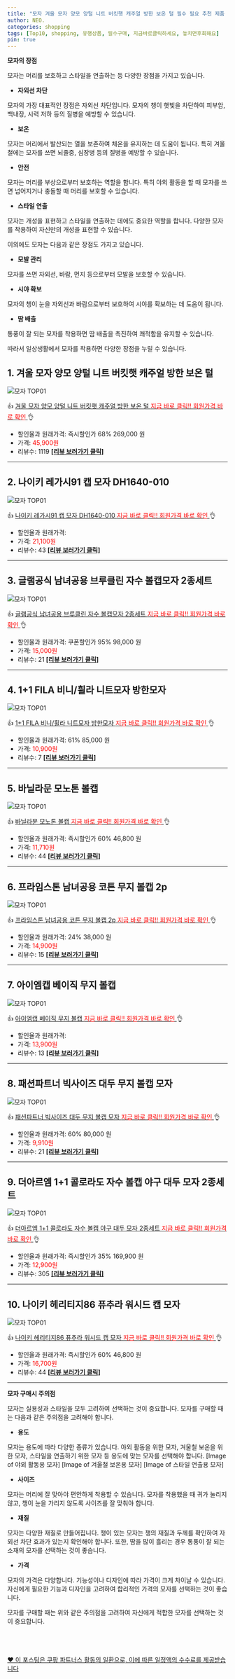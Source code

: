 ```yaml
---
title: "모자 겨울 모자 양모 양털 니트 버킷햇 캐주얼 방한 보온 털 필수 필요 추천 제품 비교 최저 가격 비교 장점 구매 후기 구매평"
author: NEO.
categories: shopping
tags: [Top10, shopping, 유행상품, 필수구매, 지금바로클릭하세요, 놓치면후회해요]
pin: true
---
```

**모자의 장점**

모자는 머리를 보호하고 스타일을 연출하는 등 다양한 장점을 가지고 있습니다.

* **자외선 차단**

모자의 가장 대표적인 장점은 자외선 차단입니다. 모자의 챙이 햇빛을 차단하여 피부암, 백내장, 시력 저하 등의 질병을 예방할 수 있습니다.

* **보온**

모자는 머리에서 발산되는 열을 보존하여 체온을 유지하는 데 도움이 됩니다. 특히 겨울철에는 모자를 쓰면 뇌졸중, 심장병 등의 질병을 예방할 수 있습니다.

* **안전**

모자는 머리를 부상으로부터 보호하는 역할을 합니다. 특히 야외 활동을 할 때 모자를 쓰면 넘어지거나 충돌할 때 머리를 보호할 수 있습니다.

* **스타일 연출**

모자는 개성을 표현하고 스타일을 연출하는 데에도 중요한 역할을 합니다. 다양한 모자를 착용하여 자신만의 개성을 표현할 수 있습니다.

이외에도 모자는 다음과 같은 장점도 가지고 있습니다.

* **모발 관리**

모자를 쓰면 자외선, 바람, 먼지 등으로부터 모발을 보호할 수 있습니다.

* **시야 확보**

모자의 챙이 눈을 자외선과 바람으로부터 보호하여 시야를 확보하는 데 도움이 됩니다.

* **땀 배출**

통풍이 잘 되는 모자를 착용하면 땀 배출을 촉진하여 쾌적함을 유지할 수 있습니다.

따라서 일상생활에서 모자를 착용하면 다양한 장점을 누릴 수 있습니다.

   

## 1. 겨울 모자 양모 양털 니트 버킷햇 캐주얼 방한 보온 털

![모자 TOP01](https://thumbnail10.coupangcdn.com/thumbnails/remote/490x490ex/image/vendor_inventory/9a08/0d01e834615036a04b1469054dac54f942ee867ffe64af5ae9227f938193.jpg)


👍 [겨울 모자 양모 양털 니트 버킷햇 캐주얼 방한 보온 털 <font color=red> 지금 바로 클릭!! 회원가격 바로 확인 </font> ](https://link.coupang.com/re/AFFSDP?lptag=AF3617701&subid=GithubCoopas&pageKey=7739959319&traceid=V0-153&itemId=20821350659&vendorItemId=87889851439) 👌 


- 할인율과 원래가격: 즉시할인가 68%  269,000   원
- 가격: <span style='color:red'>45,900원</span>
- 리뷰수: 1119  [**[리뷰 보러가기 클릭]**](https://link.coupang.com/re/AFFSDP?lptag=AF3617701&subid=GithubCoopas&pageKey=7739959319&traceid=V0-153&itemId=20821350659&vendorItemId=87889851439)

---


   

## 2. 나이키 레가시91 캡 모자 DH1640-010

![모자 TOP01](https://thumbnail8.coupangcdn.com/thumbnails/remote/490x490ex/image/rs_quotation_api/7bupnzrz/2464d06f21e3426e94f6f440c1ac89dd.jpg)


👍 [나이키 레가시91 캡 모자 DH1640-010 <font color=red> 지금 바로 클릭!! 회원가격 바로 확인 </font> ](https://link.coupang.com/re/AFFSDP?lptag=AF3617701&subid=GithubCoopas&pageKey=7124587189&traceid=V0-153&itemId=17846695801&vendorItemId=85010193212) 👌 


- 할인율과 원래가격: 
- 가격: <span style='color:red'>21,100원</span>
- 리뷰수: 43  [**[리뷰 보러가기 클릭]**](https://link.coupang.com/re/AFFSDP?lptag=AF3617701&subid=GithubCoopas&pageKey=7124587189&traceid=V0-153&itemId=17846695801&vendorItemId=85010193212)

---


   

## 3. 글램공식 남녀공용 브루클린 자수 볼캡모자 2종세트

![모자 TOP01](https://thumbnail8.coupangcdn.com/thumbnails/remote/490x490ex/image/vendor_inventory/85eb/a6ab4031e889bb6a88592ff73b0f12f7dde1e98ad0e2a74416ca576f9935.JPG)


👍 [글램공식 남녀공용 브루클린 자수 볼캡모자 2종세트 <font color=red> 지금 바로 클릭!! 회원가격 바로 확인 </font> ](https://link.coupang.com/re/AFFSDP?lptag=AF3617701&subid=GithubCoopas&pageKey=6844662582&traceid=V0-153&itemId=16286145634&vendorItemId=83496435208) 👌 


- 할인율과 원래가격: 쿠폰할인가 95%  98,000   원
- 가격: <span style='color:red'>15,000원</span>
- 리뷰수: 21  [**[리뷰 보러가기 클릭]**](https://link.coupang.com/re/AFFSDP?lptag=AF3617701&subid=GithubCoopas&pageKey=6844662582&traceid=V0-153&itemId=16286145634&vendorItemId=83496435208)

---


   

## 4. 1+1 FILA 비니/휠라 니트모자 방한모자

![모자 TOP01](https://thumbnail7.coupangcdn.com/thumbnails/remote/490x490ex/image/vendor_inventory/f2a7/21d9f4b2498839c67f75c78c9db1044e27d6f0ac7f6ccbea25d111e9b78e.jpg)


👍 [1+1 FILA 비니/휠라 니트모자 방한모자 <font color=red> 지금 바로 클릭!! 회원가격 바로 확인 </font> ](https://link.coupang.com/re/AFFSDP?lptag=AF3617701&subid=GithubCoopas&pageKey=6169153548&traceid=V0-153&itemId=12029568837&vendorItemId=79301848040) 👌 


- 할인율과 원래가격: 61%  85,000   원
- 가격: <span style='color:red'>10,900원</span>
- 리뷰수: 7  [**[리뷰 보러가기 클릭]**](https://link.coupang.com/re/AFFSDP?lptag=AF3617701&subid=GithubCoopas&pageKey=6169153548&traceid=V0-153&itemId=12029568837&vendorItemId=79301848040)

---


   

## 5. 바닐라문 모노톤 볼캡

![모자 TOP01](https://thumbnail8.coupangcdn.com/thumbnails/remote/490x490ex/image/retail/images/5474824712781210-c9e4d924-663b-4296-a128-82ad54b45d0a.jpg)


👍 [바닐라문 모노톤 볼캡 <font color=red> 지금 바로 클릭!! 회원가격 바로 확인 </font> ](https://link.coupang.com/re/AFFSDP?lptag=AF3617701&subid=GithubCoopas&pageKey=6342757958&traceid=V0-153&itemId=13313981810&vendorItemId=80570204205) 👌 


- 할인율과 원래가격: 즉시할인가 60%  46,800   원
- 가격: <span style='color:red'>11,710원</span>
- 리뷰수: 44  [**[리뷰 보러가기 클릭]**](https://link.coupang.com/re/AFFSDP?lptag=AF3617701&subid=GithubCoopas&pageKey=6342757958&traceid=V0-153&itemId=13313981810&vendorItemId=80570204205)

---


   

## 6. 프라임스톤 남녀공용 코튼 무지 볼캡 2p

![모자 TOP01](https://thumbnail9.coupangcdn.com/thumbnails/remote/490x490ex/image/vendor_inventory/3c46/27d2fac57f9ba4d28861c5b3e1aee4cf34eeb25d562da3808cc34053ff34.png)


👍 [프라임스톤 남녀공용 코튼 무지 볼캡 2p <font color=red> 지금 바로 클릭!! 회원가격 바로 확인 </font> ](https://link.coupang.com/re/AFFSDP?lptag=AF3617701&subid=GithubCoopas&pageKey=6674225392&traceid=V0-153&itemId=15366081317&vendorItemId=82733492827) 👌 


- 할인율과 원래가격: 24%  38,000   원
- 가격: <span style='color:red'>14,900원</span>
- 리뷰수: 15  [**[리뷰 보러가기 클릭]**](https://link.coupang.com/re/AFFSDP?lptag=AF3617701&subid=GithubCoopas&pageKey=6674225392&traceid=V0-153&itemId=15366081317&vendorItemId=82733492827)

---


   

## 7. 아이엠캡 베이직 무지 볼캡

![모자 TOP01](https://thumbnail8.coupangcdn.com/thumbnails/remote/490x490ex/image/retail/images/125995609985632-248070ff-47ab-47a9-aa5f-43cd2133f43b.jpg)


👍 [아이엠캡 베이직 무지 볼캡 <font color=red> 지금 바로 클릭!! 회원가격 바로 확인 </font> ](https://link.coupang.com/re/AFFSDP?lptag=AF3617701&subid=GithubCoopas&pageKey=12592449&traceid=V0-153&itemId=53423853&vendorItemId=3594408924) 👌 


- 할인율과 원래가격: 
- 가격: <span style='color:red'>13,900원</span>
- 리뷰수: 13  [**[리뷰 보러가기 클릭]**](https://link.coupang.com/re/AFFSDP?lptag=AF3617701&subid=GithubCoopas&pageKey=12592449&traceid=V0-153&itemId=53423853&vendorItemId=3594408924)

---


   

## 8. 패션파트너 빅사이즈 대두 무지 볼캡 모자

![모자 TOP01](https://thumbnail7.coupangcdn.com/thumbnails/remote/490x490ex/image/vendor_inventory/375a/08dc68881f884c095b43adf1fd17f05c0fb1bf62ffbde3bfe8b39c0939e5.jpg)


👍 [패션파트너 빅사이즈 대두 무지 볼캡 모자 <font color=red> 지금 바로 클릭!! 회원가격 바로 확인 </font> ](https://link.coupang.com/re/AFFSDP?lptag=AF3617701&subid=GithubCoopas&pageKey=6726960137&traceid=V0-153&itemId=15661763057&vendorItemId=83843265925) 👌 


- 할인율과 원래가격: 60%  80,000   원
- 가격: <span style='color:red'>9,910원</span>
- 리뷰수: 21  [**[리뷰 보러가기 클릭]**](https://link.coupang.com/re/AFFSDP?lptag=AF3617701&subid=GithubCoopas&pageKey=6726960137&traceid=V0-153&itemId=15661763057&vendorItemId=83843265925)

---


   

## 9. 더아르엠 1+1 콜로라도 자수 볼캡 야구 대두 모자 2종세트

![모자 TOP01](https://thumbnail10.coupangcdn.com/thumbnails/remote/490x490ex/image/vendor_inventory/960d/3f59409899d7489ec7a5395280cb547318d30309eccf839dd14baff3707d.jpg)


👍 [더아르엠 1+1 콜로라도 자수 볼캡 야구 대두 모자 2종세트 <font color=red> 지금 바로 클릭!! 회원가격 바로 확인 </font> ](https://link.coupang.com/re/AFFSDP?lptag=AF3617701&subid=GithubCoopas&pageKey=7434042301&traceid=V0-153&itemId=19315402344&vendorItemId=86785430766) 👌 


- 할인율과 원래가격: 즉시할인가 35%  169,900   원
- 가격: <span style='color:red'>12,900원</span>
- 리뷰수: 305  [**[리뷰 보러가기 클릭]**](https://link.coupang.com/re/AFFSDP?lptag=AF3617701&subid=GithubCoopas&pageKey=7434042301&traceid=V0-153&itemId=19315402344&vendorItemId=86785430766)

---


   

## 10. 나이키 헤리티지86 퓨추라 워시드 캡 모자

![모자 TOP01](https://thumbnail9.coupangcdn.com/thumbnails/remote/490x490ex/image/vendor_inventory/fbc6/be8f3bc9384c96dc810429b9e883b9aaf8037ad28700a73a90ad609b8d4d.jpg)


👍 [나이키 헤리티지86 퓨추라 워시드 캡 모자 <font color=red> 지금 바로 클릭!! 회원가격 바로 확인 </font> ](https://link.coupang.com/re/AFFSDP?lptag=AF3617701&subid=GithubCoopas&pageKey=7427539682&traceid=V0-153&itemId=19283398759&vendorItemId=87515378347) 👌 


- 할인율과 원래가격: 즉시할인가 60%  46,800   원
- 가격: <span style='color:red'>16,700원</span>
- 리뷰수: 44  [**[리뷰 보러가기 클릭]**](https://link.coupang.com/re/AFFSDP?lptag=AF3617701&subid=GithubCoopas&pageKey=7427539682&traceid=V0-153&itemId=19283398759&vendorItemId=87515378347)

---
**모자 구매시 주의점**

모자는 실용성과 스타일을 모두 고려하여 선택하는 것이 중요합니다. 모자를 구매할 때는 다음과 같은 주의점을 고려해야 합니다.

* **용도**

모자는 용도에 따라 다양한 종류가 있습니다. 야외 활동을 위한 모자, 겨울철 보온을 위한 모자, 스타일을 연출하기 위한 모자 등 용도에 맞는 모자를 선택해야 합니다.
[Image of 야외 활동용 모자]
[Image of 겨울철 보온용 모자]
[Image of 스타일 연출용 모자]

* **사이즈**

모자는 머리에 잘 맞아야 편안하게 착용할 수 있습니다. 모자를 착용했을 때 귀가 눌리지 않고, 챙이 눈을 가리지 않도록 사이즈를 잘 맞춰야 합니다.

* **재질**

모자는 다양한 재질로 만들어집니다. 챙이 있는 모자는 챙의 재질과 두께를 확인하여 자외선 차단 효과가 있는지 확인해야 합니다. 또한, 땀을 많이 흘리는 경우 통풍이 잘 되는 소재의 모자를 선택하는 것이 좋습니다.

* **가격**

모자의 가격은 다양합니다. 기능성이나 디자인에 따라 가격이 크게 차이날 수 있습니다. 자신에게 필요한 기능과 디자인을 고려하여 합리적인 가격의 모자를 선택하는 것이 좋습니다.

모자를 구매할 때는 위와 같은 주의점을 고려하여 자신에게 적합한 모자를 선택하는 것이 중요합니다.<br><br><br><br><br> [ ❤  이 포스팅은 쿠팡 파트너스 활동의 일환으로, 이에 따른 일정액의 수수료를 제공받습니다](https://link.coupang.com/a/bcEFyh)